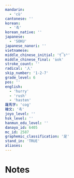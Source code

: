 ```yaml
---
mandarin:
  - 'cù'
cantonese: ''
korean:
  - '촉'
korean_native: ''
japanese:
  - 'SOKU'
japanese_nanori: ''
vietnamese:
middle_chinese_initial: 't͡sʰ'
middle_chinese_final: 'ɨok'
stroke_count: ''
radical: '人'
skip_number: '1-2-7'
grade_level: 6
pos: ''
english:
  - 'hurry'
  - 'rush'
  - 'hasten'
羅馬字: 'cog'
韓文: '촉'
joyo_level: ''
hsk_level: ''
hanmun_edu_level: ''
danayo_id: 6405
mc_id: 2587
graphemic_classification: '足'
stand_in: 'TRUE'
aliases:
---
```


# Notes
